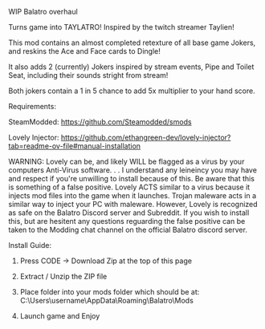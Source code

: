 WIP Balatro overhaul 

Turns game into TAYLATRO! Inspired by the twitch streamer Taylien! 

This mod contains an almost completed retexture of all base game Jokers, and reskins the Ace and Face cards to Dingle! 

It also adds 2 (currently) Jokers inspired by stream events, Pipe and Toilet Seat, including their sounds stright from stream! 

Both jokers contain a 1 in 5 chance to add 5x multiplier to your hand score. 



Requirements: 

SteamModded: https://github.com/Steamodded/smods


Lovely Injector: https://github.com/ethangreen-dev/lovely-injector?tab=readme-ov-file#manual-installation 


WARNING: Lovely can be, and likely WILL be flagged as a virus by your computers Anti-Virus software. . . 
I understand any leineincy you may have and respect if you're unwilling to install because of this. Be aware that this is something of a false positive. 
Lovely ACTS similar to a virus because it injects mod files into the game when it launches. Trojan maleware acts in a similar way to inject your PC with maleware. However, Lovely is recognized as safe on the Balatro Discord server and Subreddit. 
If you wish to install this, but are hesitent any questions reguarding the false positive can be taken to the Modding chat channel on the official Balatro discord server.  


Install Guide: 

1. Press CODE -> Download Zip at the top of this page
   
2. Extract / Unzip the ZIP file
   
3. Place folder into your mods folder which should be at: C:\Users\username\AppData\Roaming\Balatro\Mods
   
4. Launch game and Enjoy



